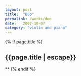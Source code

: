 ```yaml
---
layout: post
title:  "Duo"
permalink: /works/duo
date:   2007-10-07
category: "violin and piano"
---
```

{% if page.title %}
<h2>{{page.title | escape}}</h2>
**
{% endif %}